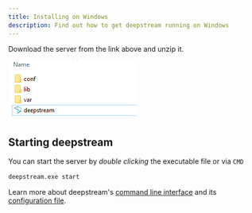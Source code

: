 ```yaml
---
title: Installing on Windows
description: Find out how to get deepstream running on Windows
---
```


<a class="install-link" data-os="windows"></a>

Download the server from the link above and unzip it.

![Windows Executable](windows_install.png)

## Starting deepstream
You can start the server by _double clicking_ the executable file or via `CMD`

```bash
deepstream.exe start
```

Learn more about deepstream's [command line interface](/docs/server/command-line-interface/) and its [configuration file](/docs/server/configuration).
